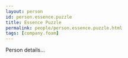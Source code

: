 ```yaml
---
layout: person
id: person.essence.puzzle
title: Essence Puzzle
permalink: people/person.essence.puzzle.html
tags: [company.foam]
---
```


Person details...